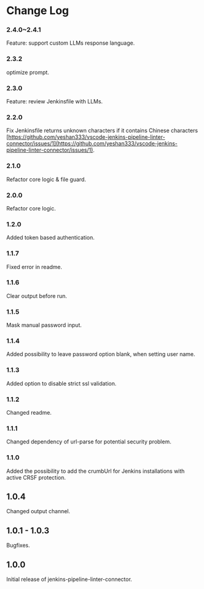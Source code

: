 # Change Log

### 2.4.0~2.4.1

Feature: support custom LLMs response language.

### 2.3.2

optimize prompt.

### 2.3.0

Feature: review Jenkinsfile with LLMs.

### 2.2.0

Fix Jenkinsfile returns unknown characters if it contains Chinese characters [https://github.com/yeshan333/vscode-jenkins-pipeline-linter-connector/issues/1](https://github.com/yeshan333/vscode-jenkins-pipeline-linter-connector/issues/1).

### 2.1.0

Refactor core logic & file guard.

### 2.0.0

Refactor core logic.

### 1.2.0
Added token based authentication.

### 1.1.7
Fixed error in readme.

### 1.1.6

Clear output before run.

### 1.1.5

Mask manual password input.

### 1.1.4

Added possibility to leave password option blank, when setting user name.

### 1.1.3

Added option to disable strict ssl validation.

### 1.1.2

Changed readme.

### 1.1.1

Changed dependency of url-parse for potential security problem.

### 1.1.0

Added the possibility to add the crumbUrl for Jenkins installations with active CRSF protection.

## 1.0.4

Changed output channel.

## 1.0.1 - 1.0.3

Bugfixes.

## 1.0.0

Initial release of jenkins-pipeline-linter-connector.